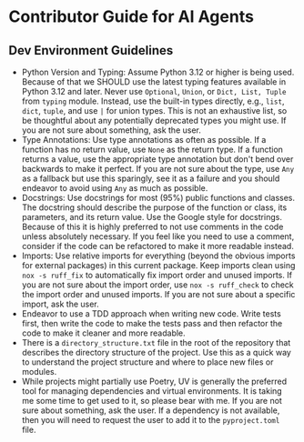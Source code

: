 # Contributor Guide for AI Agents

## Dev Environment Guidelines

- Python Version and Typing: Assume Python 3.12 or higher is being used. Because of that we SHOULD use the latest typing features available in Python 3.12 and later. Never use `Optional`, `Union`, or `Dict, List, Tuple` from `typing` module. Instead, use the built-in types directly, e.g., `list`, `dict`, `tuple`, and use `|` for union types. This is not an exhaustive list, so be thoughtful about any potentially deprecated types you might use. If you are not sure about something, ask the user.
- Type Annotations: Use type annotations as often as possible. If a function has no return value, use `None` as the return type. If a function returns a value, use the appropriate type annotation but don't bend over backwards to make it perfect. If you are not sure about the type, use `Any` as a fallback but use this sparingly, see it as a failure and you should endeavor to avoid using `Any` as much as possible.
- Docstrings: Use docstrings for most (95%) public functions and classes. The docstring should describe the purpose of the function or class, its parameters, and its return value. Use the Google style for docstrings. Because of this it is highly preferred to not use comments in the code unless absolutely necessary. If you feel like you need to use a comment, consider if the code can be refactored to make it more readable instead.
- Imports: Use relative imports for everything (beyond the obvious imports for external packages) in this current package. Keep imports clean using `nox -s ruff_fix` to automatically fix import order and unused imports. If you are not sure about the import order, use `nox -s ruff_check` to check the import order and unused imports. If you are not sure about a specific import, ask the user.
- Endeavor to use a TDD approach when writing new code. Write tests first, then write the code to make the tests pass and then refactor the code to make it cleaner and more readable.
- There is a `directory_structure.txt` file in the root of the repository that describes the directory structure of the project. Use this as a quick way to understand the project structure and where to place new files or modules.
- While projects might partially use Poetry, UV is generally the preferred tool for managing dependencies and virtual environments. It is taking me some time to get used to it, so please bear with me. If you are not sure about something, ask the user. If a dependency is not available, then you will need to request the user to add it to the `pyproject.toml` file.
